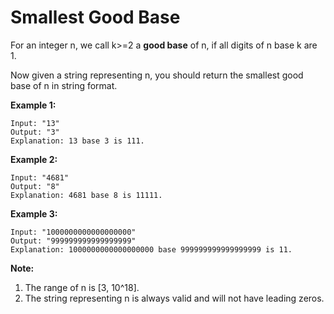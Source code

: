 # Smallest Good Base

For an integer n, we call k>=2 a **good base** of n, if all digits of n base k are 1.

Now given a string representing n, you should return the smallest good base of n in string format.

**Example 1:**

```pseudo
Input: "13"
Output: "3"
Explanation: 13 base 3 is 111.
```

**Example 2:**

```pseudo
Input: "4681"
Output: "8"
Explanation: 4681 base 8 is 11111.
```

**Example 3:**

```pseudo
Input: "1000000000000000000"
Output: "999999999999999999"
Explanation: 1000000000000000000 base 999999999999999999 is 11.
```

**Note:**

1. The range of n is [3, 10^18].
2. The string representing n is always valid and will not have leading zeros.
